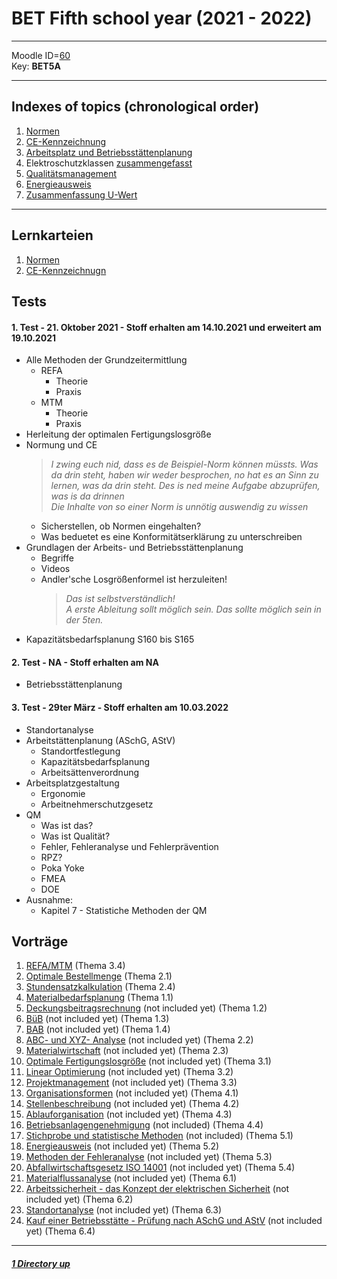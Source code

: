 # BET Fifth school year (2021 - 2022)

----

Moodle ID=[60](https://moodle2.htlinn.ac.at/course/view.php?id=60) <br/>
Key: **BET5A**

----

Indexes of topics (chronological order)
----

1. [Normen](./Normen.md) 
2. [CE-Kennzeichnung](./CEKennzeichnung.md)
3. [Arbeitsplatz und Betriebsstättenplanung](./ArbeitsBetriebsstättenplanung.md)
4. Elektroschutzklassen [zusammengefasst](./Elektroschutzklassen_Zusammenfassung.md)
5. [Qualitätsmanagement](./Qualitätsmanagement.md)
6. [Energieausweis](./Energieausweis.md)
7. [Zusammenfassung U-Wert](./Zusammenfassung_UWert.md)

----

Lernkarteien
----

1. [Normen](https://www.remnote.io/a/normen/6155790b98a9a70035bfcd36)
2. [CE-Kennzeichnugn](https://www.remnote.io/a/ce-kennzeichen/6153492d61632f0035d4e36f)

Tests
----

#### **1. Test - 21. Oktober 2021 - Stoff erhalten am 14.10.2021 und erweitert am 19.10.2021**
   - Alle Methoden der Grundzeitermittlung
      - REFA
	     - Theorie
		 - Praxis
	  - MTM
	     - Theorie
		 - Praxis
   - Herleitung der optimalen Fertigungslosgröße
   - Normung und CE
      > _I zwing euch nid, dass es de Beispiel-Norm können müssts. Was da drin steht, haben wir weder besprochen, no hat es an Sinn zu lernen, was da drin steht. Des is ned meine Aufgabe abzuprüfen, was is da drinnen_ \
	  > _Die Inhalte von so einer Norm is unnötig auswendig zu wissen_
	  - Sicherstellen, ob Normen eingehalten?
	  - Was beduetet es eine Konformitätserklärung zu unterschreiben
   - Grundlagen der Arbeits- und Betriebsstättenplanung
      - Begriffe
	  - Videos
	  - Andler\'sche Losgrößenformel ist herzuleiten!
	     > _Das ist selbstverständlich!_ \
		 > _A erste Ableitung sollt möglich sein. Das sollte möglich sein in der 5ten._
   - Kapazitätsbedarfsplanung S160 bis S165


#### **2. Test - NA - Stoff erhalten am NA**
- Betriebsstättenplanung


#### **3. Test - 29ter März - Stoff erhalten am 10.03.2022**
- Standortanalyse
- Arbeitstättenplanung (ASchG, AStV)
	- Standortfestlegung
	- Kapazitätsbedarfsplanung
	- Arbeitsättenverordnung
- Arbeitsplatzgestaltung
	- Ergonomie
	- Arbeitnehmerschutzgesetz
- QM
	- Was ist das?
	- Was ist Qualität?
	- Fehler, Fehleranalyse und Fehlerprävention
	- RPZ?
	- Poka Yoke
	- FMEA
	- DOE
- Ausnahme:
	- Kapitel 7 - Statistiche Methoden der QM


Vorträge
----

1. [REFA/MTM](./RefaMtm.md) (Thema 3.4)
2. [Optimale Bestellmenge](./Beschaffungsmenge.md) (Thema 2.1)
3. [Stundensatzkalkulation](./Stundensatzkalkulation.md) (Thema 2.4)
4. [Materialbedarfsplanung](./Materialbedarfsplanung.md) (Thema 1.1)
5. [Deckungsbeitragsrechnung](./Deckungsbeitragsrechnung.md) (not included yet) (Thema 1.2)
6. [BüB](./BetriebsÜberleitungsBogen.md) (not included yet) (Thema 1.3)
7. [BAB](./BetriebsAbrechnungsBogen.md) (not included yet) (Thema 1.4)
8. [ABC- und XYZ- Analyse](./AbcXyzAnalyse.md) (not included yet) (Thema 2.2)
9. [Materialwirtschaft](./Materialwirtschaft.md) (not included yet) (Thema 2.3)
10. [Optimale Fertigungslosgröße](./OptimaleLosGrösse.md) (not included yet) (Thema 3.1)
11. [Linear Optimierung](./LineareOptimierung.md) (not included yet) (Thema 3.2)
12. [Projektmanagement](./Projektmanagement.md) (not included yet) (Thema 3.3)
13. [Organisationsformen](./Organisationsformen.md) (not included yet) (Thema 4.1)
14. [Stellenbeschreibung](./Stellenbeschreibung.md) (not included yet) (Thema 4.2)
15. [Ablauforganisation](./Ablauforganisation.md) (not included yet) (Thema 4.3)
16. [Betriebsanlagengenehmigung](./Betriebsanlagengenehmigung.md) (not included) (Thema 4.4)
17. [Stichprobe und statistische Methoden](./Stichprobe.md) (not included) (Thema 5.1)
18. [Energieausweis](./Vortrag_Energieausweis.md) (not included yet) (Thema 5.2)
19. [Methoden der Fehleranalyse](./Fehleranalyse.md) (not included yet) (Thema 5.3)
20. [Abfallwirtschaftsgesetz ISO 14001](./Abfwallwirtschaft.md) (not included yet) (Thema 5.4)
21. [Materialflussanalyse](./Materialflussanalyse.md) (not included yet) (Thema 6.1)
22. [Arbeitssicherheit - das Konzept der elektrischen Sicherheit](./Arbeitssicherheit.md) (not included yet) (Thema 6.2)
23. [Standortanalyse](./Standortanalyse.md) (not included yet) (Thema 6.3)
24. [Kauf einer Betriebsstätte - Prüfung nach ASchG und AStV](./KaufBetriebsstätte.md) (not included yet) (Thema 6.4)


----

##### [1 Directory up](./../)
